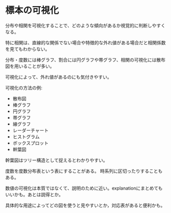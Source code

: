 # 標本の可視化

分布や相関を可視化することで、どのような傾向があるか視覚的に判断しやすくなる。

特に相関は、直線的な関係でない場合や特徴的な外れ値がある場合だと相関係数を見てもわからない。

分布・度数には棒グラフ、割合には円グラフや帯グラフ、相関の可視化には散布図を用いることが多い。

可視化によって、外れ値があるのにも気付きやすい。

可視化の方法の例:

- 散布図
- 棒グラフ
- 円グラフ
- 帯グラフ
- 線グラフ
- レーダーチャート
- ヒストグラム
- ボックスプロット
- 幹葉図

幹葉図はツリー構造として捉えるとわかりやすい。

度数を度数分布表という表にすることがある。
時系列に区切ったりすることもある。

数値の可視化は本質ではなくて、説明のために近い。explanationにまとめてもいいかも。あとは説得とか。

具体的な用途によってどの図を使うと見やすいとか，対応表があると便利かも。
